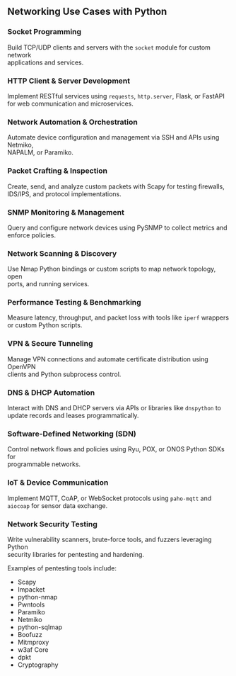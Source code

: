 ## Networking Use Cases with Python

### Socket Programming  
Build TCP/UDP clients and servers with the `socket` module for custom network  
applications and services.

### HTTP Client & Server Development  
Implement RESTful services using `requests`, `http.server`, Flask, or FastAPI  
for web communication and microservices.

### Network Automation & Orchestration  
Automate device configuration and management via SSH and APIs using Netmiko,  
NAPALM, or Paramiko.

### Packet Crafting & Inspection  
Create, send, and analyze custom packets with Scapy for testing firewalls,  
IDS/IPS, and protocol implementations.

### SNMP Monitoring & Management  
Query and configure network devices using PySNMP to collect metrics and  
enforce policies.

### Network Scanning & Discovery  
Use Nmap Python bindings or custom scripts to map network topology, open  
ports, and running services.

### Performance Testing & Benchmarking  
Measure latency, throughput, and packet loss with tools like `iperf` wrappers  
or custom Python scripts.

### VPN & Secure Tunneling  
Manage VPN connections and automate certificate distribution using OpenVPN  
clients and Python subprocess control.

### DNS & DHCP Automation  
Interact with DNS and DHCP servers via APIs or libraries like `dnspython` to  
update records and leases programmatically.

### Software-Defined Networking (SDN)  
Control network flows and policies using Ryu, POX, or ONOS Python SDKs for  
programmable networks.

### IoT & Device Communication  
Implement MQTT, CoAP, or WebSocket protocols using `paho-mqtt` and  
`aiocoap` for sensor data exchange.

### Network Security Testing  
Write vulnerability scanners, brute-force tools, and fuzzers leveraging Python  
security libraries for pentesting and hardening.

Examples of pentesting tools include:
- Scapy
- Impacket
- python-nmap
- Pwntools
- Paramiko
- Netmiko
- python-sqlmap
- Boofuzz
- Mitmproxy
- w3af Core
- dpkt
- Cryptography
